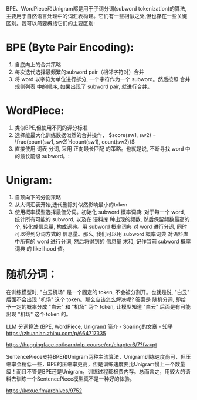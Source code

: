 
BPE、WordPiece和Unigram都是用于子词分词(subword tokenization)的算法,主要用于自然语言处理中的词汇表构建。它们有一些相似之处,但也存在一些关键区别。我可以简要概括它们的主要区别:

# BPE (Byte Pair Encoding):
1. 自底向上的合并策略
2. 每次迭代选择最频繁的subword pair（相邻字符对）合并
3. 将 word 以字符为单位进行拆分, 一个字符作为一个 subword。然后按照 合并规则列表 中的顺序, 如果出现了 subword pair, 就进行合并。


# WordPiece:
1. 类似BPE,但使用不同的评分标准
2. 选择能最大化训练数据似然的合并操作，
   $score(sw1, sw2) = \frac{count(sw1, sw2)}{count(sw1), count(sw2)}$
4. 直接使用 词表 分词, 采用 正向最长匹配 的策略。也就是说, 不断寻找 word 中的最长前缀 subword。:


# Unigram:
1. 自顶向下的分割策略
2. 从大词汇表开始,迭代删除对似然影响最小的token
3. 使用概率模型选择最佳分词。初始化 subword 概率词典: 对于每一个 word, 统计所有可能的 subword, 以及在 语料库 种出现的频数, 然后保留频数最高的 
 个, 转化成信息量, 构成词典。用 subword 概率词典 对 word 进行分词, 同时可以得到分词方式的 信息量。那么, 我们可以用 subword 概率词典 对语料库中所有的 word 进行分词, 然后将得到的 信息量 求和, 记作当前 subword 概率词典 的 likelihood 值。

# 随机分词：
在训练模型时, "白云机场" 是一个固定的 token, 不会被分割开。也就是说, "白云" 后面不会出现 "机场" 这个 token。那么应该怎么解决呢? 答案是 随机分词, 即给予一定的概率分成 "白云" 和 "机场" 两个 token, 让模型知道 "白云" 后面是有可能出现 "机场" 这个 token 的。

LLM 分词算法 (BPE, WordPiece, Unigram) 简介 - Soaring的文章 - 知乎
https://zhuanlan.zhihu.com/p/664717335

https://huggingface.co/learn/nlp-course/en/chapter6/7?fw=pt

SentencePiece支持BPE和Unigram两种主流算法，Unigram训练速度尚可，但压缩率会稍低一些，BPE的压缩率更高，但是训练速度要比Unigram慢上一个数量级！而且不管是BPE还是Unigram，训练过程都极费内存。总而言之，用较大的语料去训练一个SentencePiece模型真不是一种好的体验。

https://kexue.fm/archives/9752
